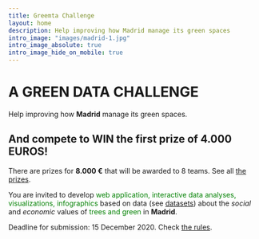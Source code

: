 ```yaml
---
title: Greemta Challenge
layout: home
description: Help improving how Madrid manage its green spaces
intro_image: "images/madrid-1.jpg"
intro_image_absolute: true
intro_image_hide_on_mobile: true
---
```


# A GREEN DATA CHALLENGE
Help improving how **Madrid** manage its green spaces.

## And compete to WIN the first prize of 4.000 EUROS!
There are prizes for **8.000 &euro;** that will be awarded to 8 teams. See all [the prizes](https://challenge.greemta.eu/prizes/).

You are invited to develop <span style="color: #008000">web application, interactive data analyses, visualizations, infographics</span> based on data (see [datasets](https://challenge.greemta.eu/dataset/)) about the *social* and *economic* values of <span style="color: #008000">trees and green</span> in **Madrid**. 

Deadline for submission: 15 December 2020. Check [the rules](https://challenge.greemta.eu/rules/).
